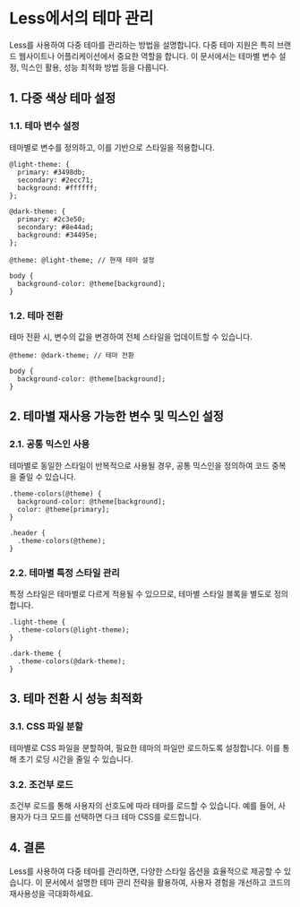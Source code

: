 # Less에서의 테마 관리

Less를 사용하여 다중 테마를 관리하는 방법을 설명합니다. 다중 테마 지원은 특히 브랜드 웹사이트나 어플리케이션에서 중요한 역할을 합니다. 이 문서에서는 테마별 변수 설정, 믹스인 활용, 성능 최적화 방법 등을 다룹니다.

## 1. 다중 색상 테마 설정

### 1.1. 테마 변수 설정
테마별로 변수를 정의하고, 이를 기반으로 스타일을 적용합니다.

```
@light-theme: {
  primary: #3498db;
  secondary: #2ecc71;
  background: #ffffff;
};

@dark-theme: {
  primary: #2c3e50;
  secondary: #8e44ad;
  background: #34495e;
};

@theme: @light-theme; // 현재 테마 설정

body {
  background-color: @theme[background];
}
```

### 1.2. 테마 전환
테마 전환 시, 변수의 값을 변경하여 전체 스타일을 업데이트할 수 있습니다.

```
@theme: @dark-theme; // 테마 전환

body {
  background-color: @theme[background];
}
```

## 2. 테마별 재사용 가능한 변수 및 믹스인 설정

### 2.1. 공통 믹스인 사용
테마별로 동일한 스타일이 반복적으로 사용될 경우, 공통 믹스인을 정의하여 코드 중복을 줄일 수 있습니다.

```
.theme-colors(@theme) {
  background-color: @theme[background];
  color: @theme[primary];
}

.header {
  .theme-colors(@theme);
}
```

### 2.2. 테마별 특정 스타일 관리
특정 스타일은 테마별로 다르게 적용될 수 있으므로, 테마별 스타일 블록을 별도로 정의합니다.

```
.light-theme {
  .theme-colors(@light-theme);
}

.dark-theme {
  .theme-colors(@dark-theme);
}
```

## 3. 테마 전환 시 성능 최적화

### 3.1. CSS 파일 분할
테마별로 CSS 파일을 분할하여, 필요한 테마의 파일만 로드하도록 설정합니다. 이를 통해 초기 로딩 시간을 줄일 수 있습니다.

### 3.2. 조건부 로드
조건부 로드를 통해 사용자의 선호도에 따라 테마를 로드할 수 있습니다. 예를 들어, 사용자가 다크 모드를 선택하면 다크 테마 CSS를 로드합니다.

## 4. 결론

Less를 사용하여 다중 테마를 관리하면, 다양한 스타일 옵션을 효율적으로 제공할 수 있습니다. 이 문서에서 설명한 테마 관리 전략을 활용하여, 사용자 경험을 개선하고 코드의 재사용성을 극대화하세요.
